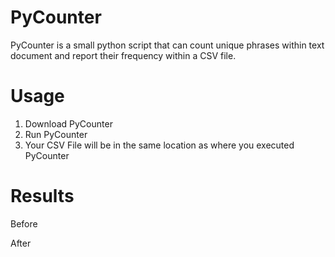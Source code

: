# PyCounter
PyCounter is a small python script that can count unique phrases within text document and report their frequency within a CSV file.

# Usage

1. Download PyCounter
2. Run PyCounter
3. Your CSV File will be in the same location as where you executed PyCounter

# Results

Before



After


